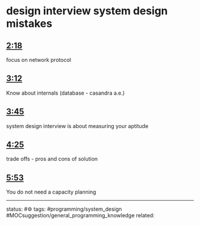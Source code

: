 <!-- Generated by <a href="https://www.yinote.co/#installation">YiNote</a> -->

# design interview system design mistakes

## [2:18](https://www.youtube.com/watch?v=z_YuqLmGZuo&t=138)

focus on network protocol

## [3:12](https://www.youtube.com/watch?v=z_YuqLmGZuo&t=192)

Know about internals (database - casandra a.e.)

## [3:45](https://www.youtube.com/watch?v=z_YuqLmGZuo&t=225)

system design interview is about measuring your aptitude

## [4:25](https://www.youtube.com/watch?v=z_YuqLmGZuo&t=265)

trade offs - pros and cons of solution

## [5:53](https://www.youtube.com/watch?v=z_YuqLmGZuo&t=353)

You do not need a capacity planning


---
status: #⚙️ 
tags: #programming/system_design #MOCsuggestion/general_programming_knowledge 
related: 

